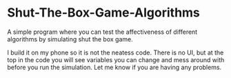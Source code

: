 # Shut-The-Box-Game-Algorithms
A simple program where you can test the affectiveness of different algorithms by simulating shut the box game.

I build it on my phone so it is not the neatess code. There is no UI, but at the top in the code you will see variables you can change and mess around with before you run the simulation. Let me know if you are having any problems.
